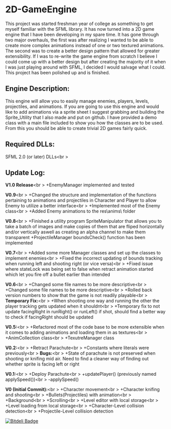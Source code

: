2D-GameEngine
============
This project was started freshman year of college as something to get myself familiar with the SFML library. It has now 
turned into a 2D game engine that I have been developing in my spare time. It has gone through two major overhauls, the first 
was after realizing I wanted to be able to create more complex animations instead of one or two textured animations. 
The second was to create a better design pattern that allowed for greater extensibility. If I was to re-write the game engine
from scratch I believe I could come up with a better design but after creating the majority of it when I was just
playing around with SFML, I decided I would salvage what I could. This project has been polished up and is finished.

Engine Description:
-----------------
This engine will allow you to easily manage enemies, players, levels, projectiles, and animations. If you are going to use
this engine and would like to add animations via a sprite sheet I suggest grabbing and building the Sprite_Utility that I
also made and put on github. I have provided a demo class with a main file included to show you how the classes are to be
used. From this you should be able to create trivial 2D games fairly quick.

Required DLLs:
--------------
SFML 2.0 (or later) DLLs<br \>

Update Log:
-----------
**V1.0 Release**<br \>
+EnemyManager implemented and tested

**V0.9**<br \>
+Changed the structure and implementation of the functions pertaining to animations and
 projectiles in Character and Player to allow Enemy to utilize a better interface<br \>
+Implemented most of the Enemy class<br \>
+Added Enemy animations to the res\anims\ folder

**V0.8**<br \>
+Finished a utility program SpriteManipulator that allows you to take a batch of images and
 make copies of them that are fliped horizontally and/or vertically aswell as creating an
 alpha channel to make them transparent
+ProjectileManager boundsCheck() function has been implemented

**V0.7**<br \>
+Added some more Manager classes and set up the classes to implement enemies<br \>
+Fixed the incorrect updating of bounds tracking when running left and shooting
 right (or vice versa)<br \>
+Fixed issue where stateLock was being set to false when retract animation started which
 let you fire off a bullet earlier than intended

**V0.6**<br \>
+Changed some file names to be more descriptive<br \>
+Changed some file names to be more descriptive<br \>
+Rolled back version numbers to show that the game is not
 readily playable<br \>
**Temporary Fix:**<br \>
+When shooting one way and running the other the player tracking
 gets updated when it shouldnt<br \>
 +Temporary fix to not update facingRight in runRight() or runLeft()
 if shot, should find a better way to check if facingRight should be
 updated

**V0.5:**<br \>
+Refactored most of the code base to be more extensible
 when it comes to adding animations and loading them
 in as textures<br \>
+AnimCollection class<br \>
+TexutreManager class
 
**V0.2:**<br \>
+Retract Parachute<br \>
+Constants where literals were previously<br \>
**Bugs:**<br \>
+State of parachute is not preserved when shooting or knifing
 mid air. Need to find a cleaner way of finding out whether sprite
 is facing left or right

**V0.1:**<br \>
+Deploy Parachute<br \>
+updatePlayer() (previously named applySpeed())<br \>
-applySpeed()

**V0 (Initial Commit):**<br \>
+Character movement<br \>
+Character knifing and shooting<br \>
+Bullets(Projectiles) with animation<br \>
+Background<br \>
+Scrolling<br \>
+Level editor with local storage<br \>
+Level loading from local storage<br \>
+Character-Level collision detection<br \>
+Projectile-Level collision detection


[![Bitdeli Badge](https://d2weczhvl823v0.cloudfront.net/GGist/2d-gameengine/trend.png)](https://bitdeli.com/free "Bitdeli Badge")

